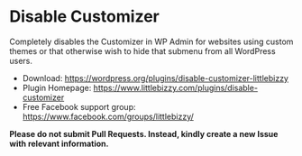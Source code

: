 # Disable Customizer

Completely disables the Customizer in WP Admin for websites using custom themes or that otherwise wish to hide that submenu from all WordPress users.

* Download: https://wordpress.org/plugins/disable-customizer-littlebizzy
* Plugin Homepage: https://www.littlebizzy.com/plugins/disable-customizer
* Free Facebook support group: https://www.facebook.com/groups/littlebizzy/

**Please do not submit Pull Requests. Instead, kindly create a new Issue with relevant information.**
